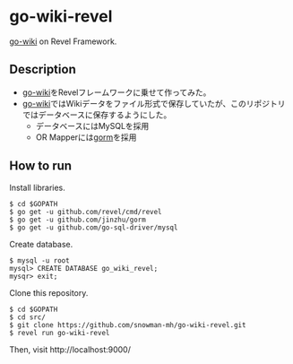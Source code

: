 # go-wiki-revel

[go-wiki](https://github.com/snowman-mh/go-wiki) on Revel Framework.

## Description

- [go-wiki](https://github.com/snowman-mh/go-wiki)をRevelフレームワークに乗せて作ってみた。
- [go-wiki](https://github.com/snowman-mh/go-wiki)ではWikiデータをファイル形式で保存していたが、このリポジトリではデータベースに保存するようにした。
  - データベースにはMySQLを採用
  - OR Mapperには[gorm](https://github.com/jinzhu/gorm)を採用

## How to run

Install libraries.

```
$ cd $GOPATH
$ go get -u github.com/revel/cmd/revel
$ go get -u github.com/jinzhu/gorm
$ go get -u github.com/go-sql-driver/mysql
```

Create database.

```
$ mysql -u root
mysql> CREATE DATABASE go_wiki_revel;
mysqr> exit;
```

Clone this repository.

```
$ cd $GOPATH
$ cd src/
$ git clone https://github.com/snowman-mh/go-wiki-revel.git
$ revel run go-wiki-revel
```

Then, visit http://localhost:9000/
